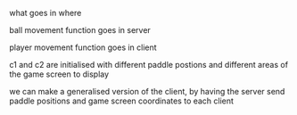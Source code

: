 what goes in where

ball movement function goes in server

player movement function goes in client

c1 and c2 are initialised with different paddle postions and different areas of the game screen to display

we can make a generalised version of the client, by having the server send paddle positions and game screen coordinates to each client

